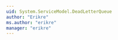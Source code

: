 ```yaml
---
uid: System.ServiceModel.DeadLetterQueue
author: "Erikre"
ms.author: "erikre"
manager: "erikre"
---
```


